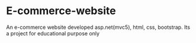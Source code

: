 # E-commerce-website
An e-commerce website developed asp.net(mvc5), html, css, bootstrap.
Its a project for educational purpose only

